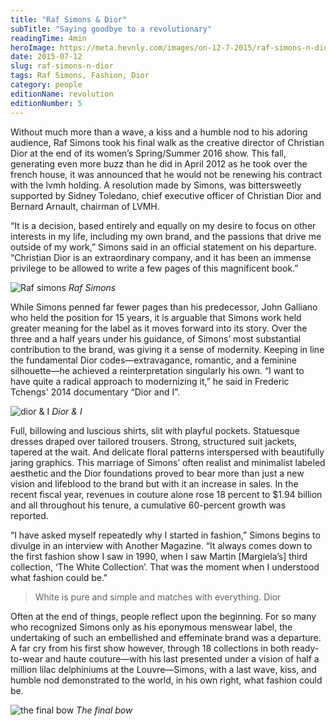 ```yaml
---
title: "Raf Simons & Dior"
subTitle: "Saying goodbye to a revolutionary"
readingTime: 4min
heroImage: https://meta.hevnly.com/images/on-12-7-2015/raf-simons-n-dior-dior-hero.jpg
date: 2015-07-12
slug: raf-simons-n-dior
tags: Raf Simons, Fashion, Dior
category: people
editionName: revolution
editionNumber: 5
---
```


Without much more than a wave, a kiss and a humble nod to his adoring audience, Raf Simons took his final walk as the creative director of Christian Dior at the end of its women’s Spring/Summer 2016 show. This fall, generating even more buzz than he did in April 2012 as he took over the french house, it was announced that he would not be renewing his contract with the lvmh holding. A resolution made by Simons, was bittersweetly supported by Sidney Toledano, chief executive officer of Christian Dior and Bernard Arnault, chairman of LVMH.

“It is a decision, based entirely and equally on my desire to focus on other interests in my life, including my own brand, and the passions that drive me outside of my work,” Simons said in an official statement on his departure. “Christian Dior is an extraordinary company, and it has been an immense privilege to be allowed to write a few pages of this magnificent book.”

![Raf simons](https://meta.hevnly.com/images/on-12-7-2015/raf-simons-n-dior-raf-simons.jpg)
*Raf Simons*

While Simons penned far fewer pages than his predecessor, John Galliano who held the position for 15 years, it is arguable that Simons work held greater meaning for the label as it moves forward into its story. Over the three and a half years under his guidance, of Simons’ most substantial contribution to the brand, was giving it a sense of modernity. Keeping in line the fundamental Dior codes—extravagance, romantic, and a feminine silhouette—he achieved a reinterpretation singularly his own. “I want to have quite a radical approach to modernizing it,” he said in Frederic Tchengs' 2014 documentary “Dior and I”.

![dior & I](https://meta.hevnly.com/images/on-12-7-2015/raf-simons-n-dior-diorni.jpg)
*Dior & I*

Full, billowing and luscious shirts, slit with playful pockets. Statuesque dresses draped over tailored trousers. Strong, structured suit jackets, tapered at the wait. And delicate floral patterns interspersed with beautifully jaring graphics. This marriage of Simons’ often realist and minimalist labeled aesthetic and the Dior foundations proved to bear more than just a new vision and lifeblood to the brand but with it an increase in sales. In the recent fiscal year, revenues in couture alone rose 18 percent to $1.94 billion and all throughout his tenure, a cumulative 60-percent growth was reported.

“I have asked myself repeatedly why I started in fashion,” Simons begins to divulge in an interview with Another Magazine. “It always comes down to the first fashion show I saw in 1990, when I saw Martin [Margiela’s] third collection, ‘The White Collection’. That was the moment when I understood what fashion could be."

>White is pure and simple and matches with everything. Dior

Often at the end of things, people reflect upon the beginning. For so many who recognized Simons only as his eponymous menswear label, the undertaking of such an embellished and effeminate brand was a departure. A far cry from his first show however, through 18 collections in both ready-to-wear and haute couture—with his last presented under a vision of half a million lilac delphiniums at the Louvre—Simons, with a last wave, kiss, and humble nod demonstrated to the world, in his own right, what fashion could be.

![the final bow](https://meta.hevnly.com/images/on-12-7-2015/raf-simons-n-dior-leaving.jpg)
*The final bow*
